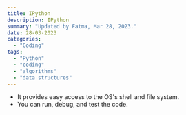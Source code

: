```yaml
---
title: IPython
description: IPython
summary: "Updated by Fatma, Mar 28, 2023."
date: 28-03-2023
categories:
  - "Coding"
tags:
  - "Python"
  - "coding"
  - "algorithms"
  - "data structures"
---
```


- It provides easy access to the OS's shell and file system.
- You can run, debug, and test the code.

